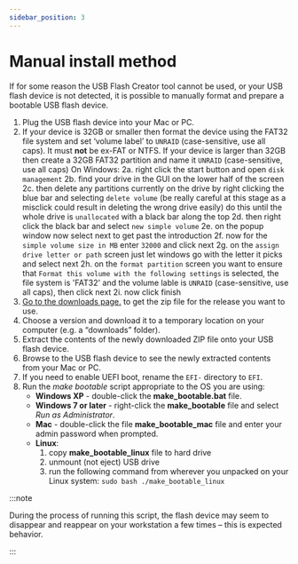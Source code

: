 ```yaml
---
sidebar_position: 3
---
```


# Manual install method

If for some reason the USB Flash Creator tool cannot be used, or your USB flash device is not detected, it is possible to manually format and prepare a bootable USB flash device.

1. Plug the USB flash device into your Mac or PC.
2. If your device is 32GB or smaller then format the device using the FAT32 file system and set ‘volume label’ to `UNRAID` (case-sensitive, use all caps). It must **not** be ex-FAT or NTFS.
   If your device is larger than 32GB then create a 32GB FAT32 partition and name it `UNRAID` (case-sensitive, use all caps)
      On Windows:
         2a. right click the start button and open `disk management`
         2b. find your drive in the GUI on the lower half of the screen
         2c. then delete any partitions currently on the drive by right clicking the blue bar and selecting `delete volume` (be really careful at this stage as a misclick could result in deleting the wrong drive easily) do this until the whole drive is `unallocated` with a black bar along the top
         2d. then right click the black bar and select `new simple volume`
         2e. on the popup window now select next to get past the introduction
         2f. now for the `simple volume size in MB` enter `32000` and click next
         2g. on the `assign drive letter or path` screen just let windows go with the letter it picks and select next
         2h. on the `format partition` screen you want to ensure that `Format this volume with the following settings` is selected, the file system is 'FAT32' and the volume lable is `UNRAID` (case-sensitive, use all caps), then click next
         2i. now click finish
4. [Go to the downloads page.](http://lime-technology.com/download/) to get the zip file for the release you want to use.
5. Choose a version and download it to a temporary location on your computer (e.g. a “downloads” folder).
6. Extract the contents of the newly downloaded ZIP file onto your USB flash device.
7. Browse to the USB flash device to see the newly extracted contents from your Mac or PC.
8. If you need to enable UEFI boot, rename the `EFI-` directory to `EFI`.
9. Run the _make bootable_ script appropriate to the OS you are using:
    * **Windows XP** - double-click the **make_bootable.bat** file.
    * **Windows 7 or later** - right-click the **make_bootable** file and select _Run as Administrator_.
    * **Mac** - double-click the file **make_bootable_mac** file and enter your admin password when prompted.
    * **Linux**:
      1. copy **make_bootable_linux** file to hard drive
      2. unmount (not eject) USB drive
      3. run the following command from wherever you unpacked on your Linux system: `sudo bash ./make_bootable_linux`

:::note

During the process of running this script, the flash device may seem to disappear and reappear on your workstation a few times – this is expected behavior.

:::
